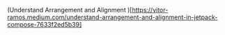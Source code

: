 (Understand Arrangement and Alignment )[https://vitor-ramos.medium.com/understand-arrangement-and-alignment-in-jetpack-compose-7633f2ed5b39]